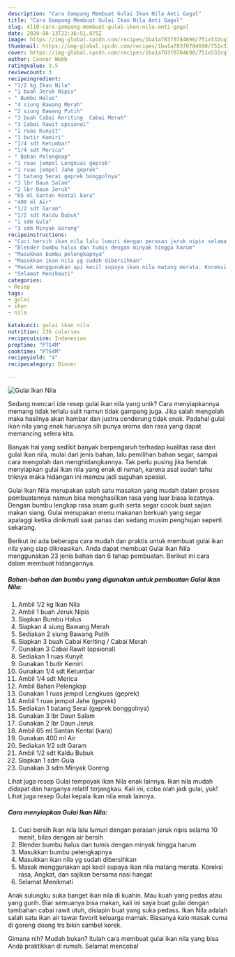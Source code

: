 ```yaml
---
description: "Cara Gampang Membuat Gulai Ikan Nila Anti Gagal"
title: "Cara Gampang Membuat Gulai Ikan Nila Anti Gagal"
slug: 4110-cara-gampang-membuat-gulai-ikan-nila-anti-gagal
date: 2020-08-13T22:36:51.875Z
image: https://img-global.cpcdn.com/recipes/1ba1a783f0784690/751x532cq70/gulai-ikan-nila-foto-resep-utama.jpg
thumbnail: https://img-global.cpcdn.com/recipes/1ba1a783f0784690/751x532cq70/gulai-ikan-nila-foto-resep-utama.jpg
cover: https://img-global.cpcdn.com/recipes/1ba1a783f0784690/751x532cq70/gulai-ikan-nila-foto-resep-utama.jpg
author: Connor Webb
ratingvalue: 3.5
reviewcount: 3
recipeingredient:
- "1/2 kg Ikan Nila"
- "1 buah Jeruk Nipis"
- " Bumbu Halus"
- "4 siung Bawang Merah"
- "2 siung Bawang Putih"
- "3 buah Cabai Keriting  Cabai Merah"
- "3 Cabai Rawit opsional"
- "1 ruas Kunyit"
- "1 butir Kemiri"
- "1/4 sdt Ketumbar"
- "1/4 sdt Merica"
- " Bahan Pelengkap"
- "1 ruas jempol Lengkuas geprek"
- "1 ruas jempol Jahe geprek"
- "1 batang Serai geprek bonggolnya"
- "3 lbr Daun Salam"
- "2 lbr Daun Jeruk"
- "65 ml Santan Kental kara"
- "400 ml Air"
- "1/2 sdt Garam"
- "1/2 sdt Kaldu Bubuk"
- "1 sdm Gula"
- "3 sdm Minyak Goreng"
recipeinstructions:
- "Cuci bersih ikan nila lalu lumuri dengan perasan jeruk nipis selama 10 menit, bilas dengan air bersih"
- "Blender bumbu halus dan tumis dengan minyak hingga harum"
- "Masukkan bumbu pelengkapnya"
- "Masukkan ikan nila yg sudah dibersihkan"
- "Masak menggunakan api kecil supaya ikan nila matang merata. Koreksi rasa, Angkat, dan sajikan bersama nasi hangat"
- "Selamat Menikmati"
categories:
- Resep
tags:
- gulai
- ikan
- nila

katakunci: gulai ikan nila 
nutrition: 236 calories
recipecuisine: Indonesian
preptime: "PT14M"
cooktime: "PT54M"
recipeyield: "4"
recipecategory: Dinner

---
```



![Gulai Ikan Nila](https://img-global.cpcdn.com/recipes/1ba1a783f0784690/751x532cq70/gulai-ikan-nila-foto-resep-utama.jpg)

Sedang mencari ide resep gulai ikan nila yang unik? Cara menyiapkannya memang tidak terlalu sulit namun tidak gampang juga. Jika salah mengolah maka hasilnya akan hambar dan justru cenderung tidak enak. Padahal gulai ikan nila yang enak harusnya sih punya aroma dan rasa yang dapat memancing selera kita.

Banyak hal yang sedikit banyak berpengaruh terhadap kualitas rasa dari gulai ikan nila, mulai dari jenis bahan, lalu pemilihan bahan segar, sampai cara mengolah dan menghidangkannya. Tak perlu pusing jika hendak menyiapkan gulai ikan nila yang enak di rumah, karena asal sudah tahu triknya maka hidangan ini mampu jadi suguhan spesial.

Gulai Ikan Nila merupakan salah satu masakan yang mudah dalam proses pembuatannya namun bisa menghasilkan rasa yang luar biasa lezatnya. Dengan bumbu lengkap rasa asam gurih serta segar cocok buat sajian makan siang. Gulai merupakan menu makanan berkuah yang segar apalaggi ketika dinikmati saat panas dan sedang musim penghujan seperti sekarang.


Berikut ini ada beberapa cara mudah dan praktis untuk membuat gulai ikan nila yang siap dikreasikan. Anda dapat membuat Gulai Ikan Nila menggunakan 23 jenis bahan dan 6 tahap pembuatan. Berikut ini cara dalam membuat hidangannya.

<!--inarticleads1-->

##### Bahan-bahan dan bumbu yang digunakan untuk pembuatan Gulai Ikan Nila:

1. Ambil 1/2 kg Ikan Nila
1. Ambil 1 buah Jeruk Nipis
1. Siapkan  Bumbu Halus
1. Siapkan 4 siung Bawang Merah
1. Sediakan 2 siung Bawang Putih
1. Siapkan 3 buah Cabai Keriting / Cabai Merah
1. Gunakan 3 Cabai Rawit (opsional)
1. Sediakan 1 ruas Kunyit
1. Gunakan 1 butir Kemiri
1. Gunakan 1/4 sdt Ketumbar
1. Ambil 1/4 sdt Merica
1. Ambil  Bahan Pelengkap
1. Gunakan 1 ruas jempol Lengkuas (geprek)
1. Ambil 1 ruas jempol Jahe (geprek)
1. Sediakan 1 batang Serai (geprek bonggolnya)
1. Gunakan 3 lbr Daun Salam
1. Gunakan 2 lbr Daun Jeruk
1. Ambil 65 ml Santan Kental (kara)
1. Gunakan 400 ml Air
1. Sediakan 1/2 sdt Garam
1. Ambil 1/2 sdt Kaldu Bubuk
1. Siapkan 1 sdm Gula
1. Gunakan 3 sdm Minyak Goreng


Lihat juga resep Gulai tempoyak ikan Nila enak lainnya. Ikan nila mudah didapat dan harganya relatif terjangkau. Kali ini, coba olah jadi gulai, yuk! Lihat juga resep Gulai kepala ikan nila enak lainnya. 

<!--inarticleads2-->

##### Cara menyiapkan Gulai Ikan Nila:

1. Cuci bersih ikan nila lalu lumuri dengan perasan jeruk nipis selama 10 menit, bilas dengan air bersih
1. Blender bumbu halus dan tumis dengan minyak hingga harum
1. Masukkan bumbu pelengkapnya
1. Masukkan ikan nila yg sudah dibersihkan
1. Masak menggunakan api kecil supaya ikan nila matang merata. Koreksi rasa, Angkat, dan sajikan bersama nasi hangat
1. Selamat Menikmati


Anak sulungku suka banget ikan nila di kuahin. Mau kuah yang pedas atau yang gurih. Biar semuanya bisa makan, kali ini saya buat gulai dengan tambahan cabai rawit utuh, disiapin buat yang suka pedass. Ikan Nila adalah salah satu ikan air tawar favorit keluarga mamak. Biasanya kalo masak cuma di goreng doang trs bikin sambel korek. 

Gimana nih? Mudah bukan? Itulah cara membuat gulai ikan nila yang bisa Anda praktikkan di rumah. Selamat mencoba!

